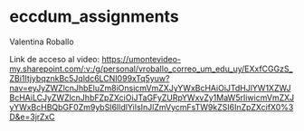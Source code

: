 # eccdum_assignments
Valentina Roballo


Link de acceso al video: https://umontevideo-my.sharepoint.com/:v:/g/personal/vroballo_correo_um_edu_uy/EXxfCGGzS_ZBi1ItjybqznkBc5Jqldc6LCNI099xTq5yuw?nav=eyJyZWZlcnJhbEluZm8iOnsicmVmZXJyYWxBcHAiOiJTdHJlYW1XZWJBcHAiLCJyZWZlcnJhbFZpZXciOiJTaGFyZURpYWxvZy1MaW5rIiwicmVmZXJyYWxBcHBQbGF0Zm9ybSI6IldlYiIsInJlZmVycmFsTW9kZSI6InZpZXcifX0%3D&e=3jrZxC
